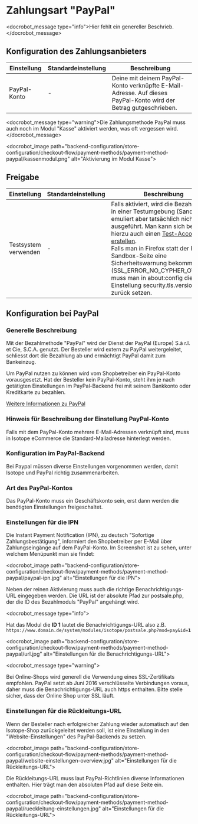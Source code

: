 # Zahlungsart "PayPal"

<docrobot_message type="info">Hier fehlt ein genereller Beschrieb.</docrobot_message>

## Konfiguration des Zahlungsanbieters

<table>
	<thead>
		<tr>
			<th>Einstellung</th>
			<th>Standardeinstellung</th>
			<th>Beschreibung</th>
		</tr>
	</thead>
	<tbody>
		<tr>
			<td>PayPal-Konto</td>
			<td>-</td>
			<td>Deine mit deinem PayPal-Konto verknüpfte E-Mail-Adresse. Auf dieses PayPal-Konto wird der Betrag gutgeschrieben.</td>
		</tr>
	</tbody>
</table>

<docrobot_message type="warning">Die Zahlungsmethode PayPal muss auch noch im Modul "Kasse" aktiviert werden, was oft vergessen wird.</docrobot_message>

<docrobot_image path="backend-configuration/store-configuration/checkout-flow/payment-methods/payment-method-paypal/kassenmodul.png" alt="Aktivierung im Modul Kasse">

## Freigabe

<table>
	<thead>
		<tr>
			<th>Einstellung</th>
			<th>Standardeinstellung</th>
			<th>Beschreibung</th>
		</tr>
	</thead>
	<tbody>
		<tr>
			<td>Testsystem verwenden</td>
			<td>-</td>
			<td>Falls aktiviert, wird die Bezahlung nur in einer Testumgebung (Sandbox) emuliert aber tatsächlich nicht ausgeführt. Man kann sich bei Paypal hierzu auch einen <a href="https://developer.paypal.com/docs/classic/lifecycle/sb_create-accounts">Test-Account erstellen</a>. <br>Falls man in Firefox statt der Paypal Sandbox-Seite eine Sicherheitswarnung bekommt (SSL_ERROR_NO_CYPHER_OVERLAP) muss man in about:config die Einstellung security.tls.version.max zurück setzen.</td>
		</tr>
	</tbody>
</table>


## Konfiguration bei PayPal

### Generelle Beschreibung

Mit der Bezahlmethode "PayPal" wird der Dienst der PayPal (Europe) S.à r.l. et Cie, S.C.A. genutzt. Der Besteller wird extern zu PayPal weitergeleitet, schliesst dort die Bezahlung ab und ermächtigt PayPal damit zum Bankeinzug. 

Um PayPal nutzen zu können wird vom Shopbetreiber ein PayPal-Konto vorausgesetzt. Hat der Besteller kein PayPal-Konto, steht ihm je nach getätigten Einstellungen im PayPal-Backend frei mit seinem Bankkonto oder Kreditkarte zu bezahlen.

[Weitere Informationen zu PayPal](https://www.paypal.com/de/) 

### Hinweis für Beschreibung der Einstellung PayPal-Konto

Falls mit dem PayPal-Konto mehrere E-Mail-Adressen verknüpft sind, muss in Isotope eCommerce die Standard-Mailadresse hinterlegt werden.

### Konfiguration im PayPal-Backend

Bei Paypal müssen diverse Einstellungen vorgenommen werden, damit Isotope und PayPal richtig zusammenarbeiten. 

### Art des PayPal-Kontos

Das PayPal-Konto muss ein Geschäftskonto sein, erst dann werden die benötigten Einstellungen freigeschaltet. 

### Einstellungen für die IPN

Die Instant Payment Notification (IPN), zu deutsch "Sofortige Zahlungsbestätigung", informiert den Shopbetreiber per E-Mail über Zahlungseingänge auf dem PayPal-Konto. Im Screenshot ist zu sehen, unter welchem Menüpunkt man sie findet:

<docrobot_image path="backend-configuration/store-configuration/checkout-flow/payment-methods/payment-method-paypal/paypal-ipn.jpg" alt="Einstellungen für die IPN">

Neben der reinen Aktivierung muss auch die richtige Benachrichtigungs-URL eingegeben werden. Die URL ist der absolute Pfad zur postsale.php, der die ID des Bezahlmoduls "PayPal" angehängt wird.

<docrobot_message type="info">
<p>Hat das Modul die <strong>ID 1</strong> lautet die Benachrichtigungs-URL also z.B. <code>https://www.domain.de/system/modules/isotope/postsale.php?mod=pay&id=<strong>1</strong></code></p>
</docrobot_message>

<docrobot_image path="backend-configuration/store-configuration/checkout-flow/payment-methods/payment-method-paypal/url.jpg" alt="Einstellungen für die Benachrichtigungs-URL">


<docrobot_message type="warning">
<p>Bei Online-Shops wird generell die Verwendung eines SSL-Zertifikats empfohlen. PayPal setzt ab Juni 2016 verschlüsselte Verbindungen voraus, daher muss die Benachrichtigungs-URL auch https enthalten. Bitte stelle sicher, dass der Online Shop unter SSL läuft.</p>
</docrobot_message>

### Einstellungen für die Rückleitungs-URL

Wenn der Besteller nach erfolgreicher Zahlung wieder automatisch auf den Isotope-Shop zurückgeleitet werden soll, ist eine Einstellung in den "Website-Einstellungen" des PayPal-Backends zu setzen.

<docrobot_image path="backend-configuration/store-configuration/checkout-flow/payment-methods/payment-method-paypal/website-einstellungen-overview.jpg" alt="Einstellungen für die Rückleitungs-URL">

Die Rückleitungs-URL muss laut PayPal-Richtlinien diverse Informationen enthalten. Hier trägt man den absoluten Pfad auf diese Seite ein.

<docrobot_image path="backend-configuration/store-configuration/checkout-flow/payment-methods/payment-method-paypal/rueckleitung-einstellungen.jpg" alt="Einstellungen für die Rückleitungs-URL">
